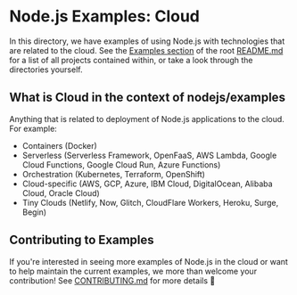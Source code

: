 # Node.js Examples: Cloud

In this directory, we have examples of using Node.js with technologies that are related to the cloud. See
the [Examples section](../README.md#examples) of the root [README.md](../README.md) for a list of all projects contained
within, or take a look through the directories yourself.

## What is Cloud in the context of nodejs/examples

Anything that is related to deployment of Node.js applications to the cloud. For example:

- Containers (Docker)
- Serverless (Serverless Framework, OpenFaaS, AWS Lambda, Google Cloud Functions, Google Cloud Run, Azure Functions)
- Orchestration (Kubernetes, Terraform, OpenShift)
- Cloud-specific (AWS, GCP, Azure, IBM Cloud, DigitalOcean, Alibaba Cloud, Oracle Cloud)
- Tiny Clouds (Netlify, Now, Glitch, CloudFlare Workers, Heroku, Surge, Begin)

## Contributing to Examples

If you're interested in seeing more examples of Node.js in the cloud or want to help maintain the current examples, we
more than welcome your contribution! See [CONTRIBUTING.md](../CONTRIBUTING.md) for more details 🤗
